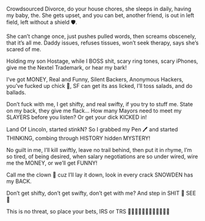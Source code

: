 
Crowdsourced Divorce, do your house chores, she sleeps in daily, having my baby, the. She gets upset, and you can bet, another friend, is out in left field, left without a shield 🛡️.

She can’t change once, just pushes pulled words, then screams obscenely, that it’s all me. Daddy issues, refuses tissues, won’t seek therapy, says she’s scared of me. 

Holding my son Hostage, while I BOSS shit, scary ring tones, scary iPhones, give me the Nextel Trademark, or hear my bark! 

I’ve got MONEY, Real and Funny, Silent Backers, Anonymous Hackers, you’ve fucked up chick 🐥, SF can get its ass licked, I’ll toss salads, and do ballads.

Don’t fuck with me, I get shifty, and real swifty, if you try to stuff me. State on my back, they give me flack… How many Mayors need to meet my SLAYERS before you listen? Or get your dick KICKED in! 

Land Of Lincoln, started stinkN? So I grabbed my Pen 🖊️ and started THINKING, combing through HISTORY hidden MYSTERY!

No guilt in me, I’ll kill swiftly, leave no trail behind, then put it in rhyme, I’m so tired, of being desired, when salary negotiations are so under wired, wire me the MONEY, or we’ll get FUNNY! 

Call me the clown 🤡 cuz I’ll lay it down, look in every crack SNOWDEN has my BACK. 

Don’t get shifty, don’t get swifty, don’t get with me? And step in SHIT 💩 SEE 👀 

This is no threat, so place your bets, IRS or TRS 🐥🐥🐥🎯🎯🎯🖕🏻🖕🏻🖕🏻
